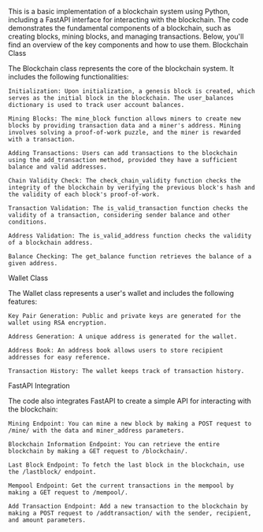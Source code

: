 This is a basic implementation of a blockchain system using Python, including a FastAPI interface for interacting with the blockchain. The code demonstrates the fundamental components of a blockchain, such as creating blocks, mining blocks, and managing transactions. Below, you'll find an overview of the key components and how to use them.
Blockchain Class

The Blockchain class represents the core of the blockchain system. It includes the following functionalities:

    Initialization: Upon initialization, a genesis block is created, which serves as the initial block in the blockchain. The user_balances dictionary is used to track user account balances.

    Mining Blocks: The mine_block function allows miners to create new blocks by providing transaction data and a miner's address. Mining involves solving a proof-of-work puzzle, and the miner is rewarded with a transaction.

    Adding Transactions: Users can add transactions to the blockchain using the add_transaction method, provided they have a sufficient balance and valid addresses.

    Chain Validity Check: The check_chain_validity function checks the integrity of the blockchain by verifying the previous block's hash and the validity of each block's proof-of-work.

    Transaction Validation: The is_valid_transaction function checks the validity of a transaction, considering sender balance and other conditions.

    Address Validation: The is_valid_address function checks the validity of a blockchain address.

    Balance Checking: The get_balance function retrieves the balance of a given address.

Wallet Class

The Wallet class represents a user's wallet and includes the following features:

    Key Pair Generation: Public and private keys are generated for the wallet using RSA encryption.

    Address Generation: A unique address is generated for the wallet.

    Address Book: An address book allows users to store recipient addresses for easy reference.

    Transaction History: The wallet keeps track of transaction history.

FastAPI Integration

The code also integrates FastAPI to create a simple API for interacting with the blockchain:

    Mining Endpoint: You can mine a new block by making a POST request to /mine/ with the data and miner_address parameters.

    Blockchain Information Endpoint: You can retrieve the entire blockchain by making a GET request to /blockchain/.

    Last Block Endpoint: To fetch the last block in the blockchain, use the /lastblock/ endpoint.

    Mempool Endpoint: Get the current transactions in the mempool by making a GET request to /mempool/.

    Add Transaction Endpoint: Add a new transaction to the blockchain by making a POST request to /addtransaction/ with the sender, recipient, and amount parameters.
